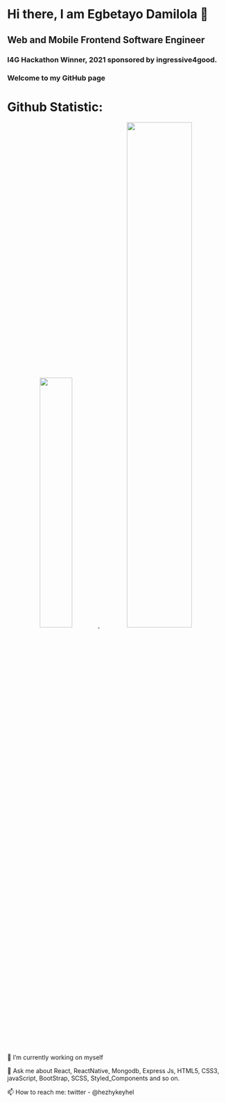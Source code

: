 <h1>Hi there, I am Egbetayo Damilola 👋</h1>
<h2>Web and Mobile Frontend Software Engineer</h2>
<h3>I4G Hackathon Winner, 2021 sponsored by ingressive4good.</h3>
<h3>Welcome to my GitHub page</h3>
<!-- <a href="https://github.com/Hezhykeyhel/" target="_blank">
<img src="https://komarev.com/ghpvc/?username=Hezhykeyhel&label=Profile%20views&color=000000&style=flat-square" alt="Hezhykeyhel"/>
</a> -->
<h1 align="left"> Github Statistic: </h1>
<p align="center">
  <a href="https://github.com/Hezhykeyhel">
<!--     <img width="60.2%" src="https://github-readme-stats-eight-theta.vercel.app/api?username=hezhykeyhel&show_icons=true&theme=dark&include_all_commits=true&count_private=true&icon_color=FFFFFF&bg_color=000000"/> -->
    <img width="38.4%" src="https://github-readme-stats-eight-theta.vercel.app/api/top-langs/?username=hezhykeyhel&layout=compact&langs_count=10&theme=dark&bg_color=000000"/>
<img width="54.6%" src="https://github-readme-streak-stats.herokuapp.com/?user=hezhykeyhel&theme=highcontrast&fire=ffffff&ring=ffffff&border=ffffff&currStreakLabel=ffffff"/>
<!--     <img width="44%" src="https://github-profile-trophy.vercel.app/?username=hezhykeyhel&theme=onestar&column=4&margin-w=10&margin-h=10"/>
    <img width="99.4%" src="https://activity-graph.herokuapp.com/graph?username=hezhykeyhel&theme=react-dark&bg_color=000000&color=FFFFFF"/> -->
  </a>
</p>
<p>🔭 I’m currently working on myself</p>
<p>💬 Ask me about React, ReactNative, Mongodb, Express Js, HTML5, CSS3, javaScript, BootStrap, SCSS, Styled_Components and so on.<p/>
<p>📫 How to reach me: twitter - @hezhykeyhel</p>
